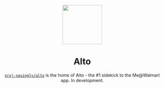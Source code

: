 <p align="center">
<img src="assets/branding/fragments/256px/AltoRounded.png" width="128" height="128"></img>
</p>
<h1 style="text-align:center;">Alto</h1>
<p style="text-align:center;"><a target="_blank" rel="noopener noreferrer" href="https://github.com/proj-squiggly/alto"><code>proj-squiggly/alto</code></a> is the home of Alto - the #1 sidekick to the Me@Walmart app. In development.